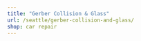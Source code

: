 ```yaml
---
title: "Gerber Collision & Glass"
url: /seattle/gerber-collision-and-glass/
shop: car repair
---
```


